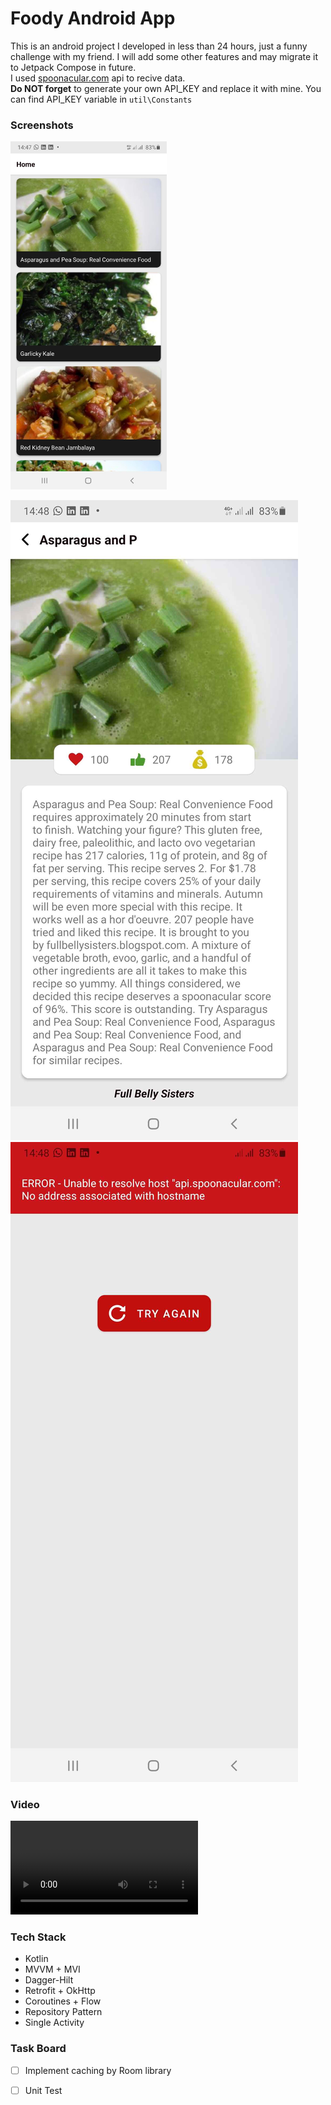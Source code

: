

# Foody Android App
This is an android project I developed in less than 24 hours, just a funny challenge with my friend.
I will add some other features and may migrate it to Jetpack Compose in future.
<br>
I used [spoonacular.com](http://spoonacular.com) api to recive data.
<br>
**Do NOT forget** to generate your own API_KEY and replace it with mine. You can find API_KEY variable in ```util\Constants```


### Screenshots
<img src="https://github.com/rezalaki/FoodyAndroidApp/blob/master/arts/one.jpg?raw=true" alt="screenshot-one" width="250" />


![screenshot-two](https://github.com/rezalaki/FoodyAndroidApp/blob/master/arts/two.jpg?raw=true)
![screenshot-three](https://github.com/rezalaki/FoodyAndroidApp/blob/master/arts/three.jpg?raw=true)


### Video
![demo](https://github.com/rezalaki/FoodyAndroidApp/blob/master/arts/Foody.mp4?raw=true)


### Tech Stack
- Kotlin
- MVVM + MVI
- Dagger-Hilt
- Retrofit + OkHttp
- Coroutines + Flow
- Repository Pattern
- Single Activity


### Task Board
- [ ] Implement caching by Room library
- [ ] Unit Test


